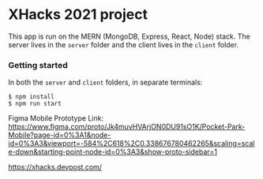 # XHacks 2021 project

This app is run on the MERN (MongoDB, Express, React, Node) stack. The server lives in the `server` folder and the client lives in the `client` folder.

### Getting started

In both the `server` and `client` folders, in separate terminals:

```
$ npm install
$ npm run start
```
Figma Mobile Prototype Link: https://www.figma.com/proto/Jk4muvHVArjON0DU91sO1K/Pocket-Park-Mobile?page-id=0%3A1&node-id=0%3A3&viewport=-584%2C618%2C0.338676780462265&scaling=scale-down&starting-point-node-id=0%3A3&show-proto-sidebar=1

https://xhacks.devpost.com/
